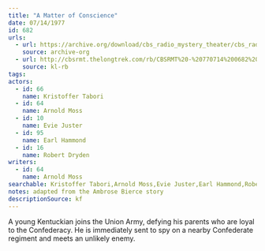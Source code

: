 ```yaml
---
title: "A Matter of Conscience"
date: 07/14/1977
id: 682
urls: 
  - url: https://archive.org/download/cbs_radio_mystery_theater/cbs_radio_mystery_theater-0651-0700.zip/cbs_radio_mystery_theater-0651-0700%2Fcbsrmt_0682_a_matter_of_conscience.mp3
    source: archive-org
  - url: http://cbsrmt.thelongtrek.com/rb/CBSRMT%20-%20770714%200682%20A%20Matter%20Of%20Conscience_WLNH-FM_rb.mp3
    source: kl-rb
tags: 
actors:  
  - id: 66
    name: Kristoffer Tabori  
  - id: 64
    name: Arnold Moss  
  - id: 10
    name: Evie Juster  
  - id: 95
    name: Earl Hammond  
  - id: 16
    name: Robert Dryden
writers:  
  - id: 64
    name: Arnold Moss
searchable: Kristoffer Tabori,Arnold Moss,Evie Juster,Earl Hammond,Robert Dryden Arnold Moss
notes: adapted from the Ambrose Bierce story
descriptionSource: kf
---
```

A young Kentuckian joins the Union Army, defying his parents who are loyal to the Confederacy. He is immediately sent to spy on a nearby Confederate regiment and meets an unlikely enemy.